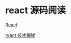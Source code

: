 # react 源码阅读

[React](https://react.jokcy.me/book/api/react.html)

[react 技术揭秘](https://react.iamkasong.com/)
